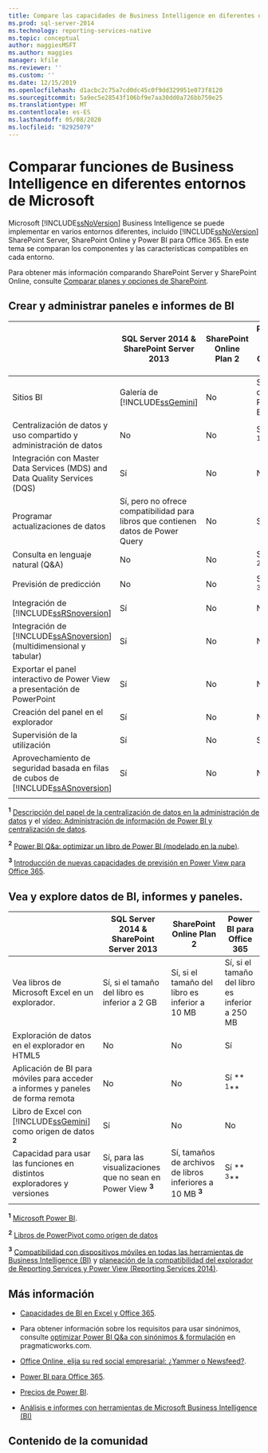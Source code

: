 ```yaml
---
title: Compare las capacidades de Business Intelligence en diferentes entornos de Microsoft | Microsoft Docs
ms.prod: sql-server-2014
ms.technology: reporting-services-native
ms.topic: conceptual
author: maggiesMSFT
ms.author: maggies
manager: kfile
ms.reviewer: ''
ms.custom: ''
ms.date: 12/15/2019
ms.openlocfilehash: d1acbc2c75a7cd0dc45c0f9dd329951e073f8120
ms.sourcegitcommit: 5a9ec5e28543f106bf9e7aa30dd0a726bb750e25
ms.translationtype: MT
ms.contentlocale: es-ES
ms.lasthandoff: 05/08/2020
ms.locfileid: "82925079"
---
```

# <a name="compare-business-intelligence-capabilities-in-different-microsoft-environments"></a>Comparar funciones de Business Intelligence en diferentes entornos de Microsoft

Microsoft [!INCLUDE[ssNoVersion](../includes/ssnoversion-md.md)] Business Intelligence se puede implementar en varios entornos diferentes, incluido [!INCLUDE[ssNoVersion](../includes/ssnoversion-md.md)] SharePoint Server, SharePoint Online y Power BI para Office 365. En este tema se comparan los componentes y las características compatibles en cada entorno.  
  
Para obtener más información comparando SharePoint Server y SharePoint Online, consulte [Comparar planes y opciones de SharePoint](https://products.office.com/SharePoint/compare-sharepoint-plans).  
  
## <a name="author-and-manage-bi-reports-and-dashboards"></a>Crear y administrar paneles e informes de BI  
  
||SQL Server 2014 & SharePoint Server 2013|SharePoint Online Plan 2|Power BI para Office 365|  
|-|----------------------------------------------|------------------------------|-----------------------------|  
|Sitios BI|Galería de [!INCLUDE[ssGemini](../includes/ssgemini-md.md)]|No|Sitio de Power BI|  
|Centralización de datos y uso compartido y administración de datos|No|No|Sí ** <sup>1</sup>**|  
|Integración con Master Data Services (MDS) and Data Quality Services (DQS)|Sí|No|No|  
|Programar actualizaciones de datos|Sí, pero no ofrece compatibilidad para libros que contienen datos de Power Query|No|Sí|  
|Consulta en lenguaje natural (Q&A)|No|No|Sí ** <sup>2</sup>**|  
|Previsión de predicción|No|No|Sí ** <sup>3</sup>**|  
|Integración de [!INCLUDE[ssRSnoversion](../includes/ssrsnoversion-md.md)]|Sí|No|No|  
|Integración de [!INCLUDE[ssASnoversion](../includes/ssasnoversion-md.md)] (multidimensional y tabular)|Sí|No|No|  
|Exportar el panel interactivo de Power View a presentación de PowerPoint|Sí|No|No|  
|Creación del panel en el explorador|Sí|No|No|  
|Supervisión de la utilización|Sí|No|Sí|  
|Aprovechamiento de seguridad basada en filas de cubos de [!INCLUDE[ssASnoversion](../includes/ssasnoversion-md.md)]|Sí|No|No|  
|||||

 **<sup>1</sup>**  [Descripción del papel de la centralización de datos en la administración de datos](https://support.office.com/Article/Understanding-the-Role-of-Data-Stewards-in-Data-Management-ae3352f3-4389-45e8-a682-7fd6edb92524?ui=en-US&rs=en-US&ad=US) y el [vídeo: Administración de información de Power BI y centralización de datos](https://www.youtube.com/watch?v=8dHOj68ts7c).  
  
 **<sup>2</sup>**  [Power BI Q&a: optimizar un libro de Power BI (modelado en la nube)](https://powerbi.microsoft.com/nl-nl/blog/new-in-power-bi-cloud-modeling-for-q-and-a/).  
  
 **<sup>3</sup>**  [Introducción de nuevas capacidades de previsión en Power View para Office 365](https://powerbi.microsoft.com/blog/introducing-new-forecasting-capabilities-in-power-view-for-office-365/).  
  
## <a name="view-and-browse-bi-data-reports-and-dashboards"></a>Vea y explore datos de BI, informes y paneles.  
  
||SQL Server 2014 & SharePoint Server 2013|SharePoint Online Plan 2|Power BI para Office 365|  
|-|----------------------------------------------|------------------------------|-----------------------------|  
|Vea libros de Microsoft Excel en un explorador.|Sí, si el tamaño del libro es inferior a 2 GB|Sí, si el tamaño del libro es inferior a 10 MB|Sí, si el tamaño del libro es inferior a 250 MB|  
|Exploración de datos en el explorador en HTML5|No|No|Sí|  
|Aplicación de BI para móviles para acceder a informes y paneles de forma remota|No|No|Sí ** <sup>1</sup>**|  
|Libro de Excel con [!INCLUDE[ssGemini](../includes/ssgemini-md.md)] como origen de datos **<sup>2</sup>**|Sí|No|No|  
|Capacidad para usar las funciones en distintos exploradores y versiones|Sí, para las visualizaciones que no sean en Power View **<sup>3</sup>**|Sí, tamaños de archivos de libros inferiores a 10 MB **<sup>3</sup>**|Sí ** <sup>3</sup>**|  
|||||

 **<sup>1</sup>**  [Microsoft Power BI](https://apps.microsoft.com/windows/app/microsoft-power-bi/b7e7c94d-2ea3-4fa6-a277-9d19a1f697ba).  
  
 **<sup>2</sup>**  [Libros de PowerPivot como origen de datos](https://support.office.com/article/Power-Pivot-Powerful-data-analysis-and-data-modeling-in-Excel-A9C2C6E2-CC49-4976-A7D7-40896795D045)  
  
 **<sup>3</sup>**  [Compatibilidad con dispositivos móviles en todas las herramientas de Business Intelligence (BI)](https://msdn.microsoft.com/library/dn151146\(v=sql.110\).aspx) y [planeación de la compatibilidad del explorador de Reporting Services y Power View (Reporting Services 2014)](https://msdn.microsoft.com/library/ms156511.aspx).  
  
## <a name="more-information"></a>Más información  
  
- [Capacidades de BI en Excel y Office 365](https://support.office.com/article/BI-capabilities-in-Excel-and-Office-365-26c0548e-124c-4fd3-aab3-5f64568cb743).  
  
- Para obtener información sobre los requisitos para usar sinónimos, consulte [optimizar Power BI Q&a con sinónimos & formulación](https://blog.pragmaticworks.com/optimizing-power-bi-qa-with-synonyms-phrasing-using-cloud-modeling) en pragmaticworks.com.  
  
- [Office Online, elija su red social empresarial: ¿Yammer o Newsfeed?](https://support.office.com/article/Pick-your-enterprise-social-network-Yammer-or-Newsfeed-21954c85-4384-47d4-96c2-dfa1c9d56e66?ui=en-US&rs=en-US&ad=US).  
  
- [Power BI para Office 365](https://www.microsoft.com/powerbi/default.aspx).  
  
- [Precios de Power BI](https://www.microsoft.com/powerBI/pricing.aspx).  
  
- [Análisis e informes con herramientas de Microsoft Business Intelligence (BI)](../reporting-services/choosing-microsoft-business-intelligence-bi-tools-for-analysis-and-reporting.md)  
  
## <a name="community-content"></a>Contenido de la comunidad

